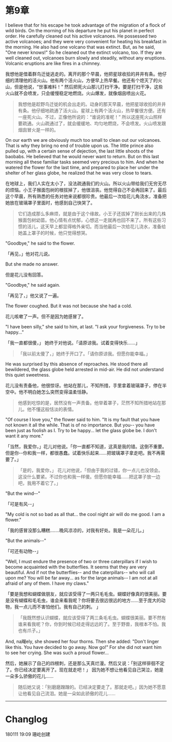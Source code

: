 #  第9章

I believe that for his escape he took advantage of the migration of a flock of wild birds. On the morning of his departure he put his planet in perfect order. He carefully cleaned out his active volcanoes. He possessed two active volcanoes; and they were very convenient for heating his breakfast in the morning. He also had one volcano that was extinct. But, as he said, "One never knows!" So he cleaned out the extinct volcano, too. If they are well cleaned out, volcanoes burn slowly and steadily, without any eruptions. Volcanic eruptions are like fires in a chimney. 

我想他是借着群鸟迁徙逃走的。离开的那个早晨，他把星球收拾的井井有条。他仔细的清理他的活火山。他有两个活火山，方便早上热早餐。他还有个熄灭了的火山，但是他说，“世事难料！” 然后把死火山那儿打扫干净。要是打扫干净，这些火山就不会喷发，只会缓慢稳定地燃烧。火山爆发，就像烟囱喷出火花。

> 我想他是趁野鸟迁徙的机会出走的。动身的那天早晨，他把星球收拾的井井有条。他仔细地疏通了活火山。星球上有两个活火山，热早餐很方便。还有一座死火山。不过，正像他所说的：“谁说的准呢！”  所以这座死火山照样要疏通。火山疏通过了，就会缓缓地、均匀地燃烧，不会喷发。火山喷发跟烟囱冒火是一样的。

On our earth we are obviously much too small to clean out our volcanoes. That is why they bring no end of trouble upon us. 
The little prince also pulled up, with a certain sense of dejection, the last little shoots of the baobabs. He believed that he would never want to return. But on this last morning all these familiar tasks seemed very precious to him. And when he watered the flower for the last time, and prepared to place her under the shelter of her glass globe, he realized that he was very close to tears. 

在地球上，我们人实在太小了，没法疏通我们的火山。所以火山带给我们无穷无尽的烦恼。小王子猴面包树的根拔掉了，他很沮丧。他觉得自己不会再回来了。最后这个早晨，所有熟悉的任务对他来说都很珍贵。他最后一次给花儿角浇水，准备把她放在玻璃罩子里面时，他感到自己快哭了。

> 它们造成那么多麻烦，就是由于这个缘故。小王子还拔掉了刚长出来的几株猴面包树幼苗。他心情有点忧郁，心想这一走就再也回不来了。所有这些习惯的活儿，这天早上都显得格外亲切。而当他最后一次给花儿浇水，准备给她盖上罩子的时候，他只觉得想哭。

> 
"Goodbye," he said to the flower. 

「再见，」他对花儿说。

But she made no answer. 

但是花儿没有回答。

"Goodbye," he said again. 

「再见了，」他又说了一遍。

The flower coughed. But it was not because she had a cold. 

花儿咳嗽了一声。但不是因为她感冒了。

"I have been silly," she said to him, at last. "I ask your forgiveness. Try to be happy..." 

「我一直都很傻，」 她终于对他说。「请原谅我。试着变得快乐......」

>  「我以前太傻了，」她终于开口了。「请你原谅我。但愿你能幸福。」

He was surprised by this absence of reproaches. He stood there all bewildered, the glass globe held arrested in mid-air. He did not understand this quiet sweetness. 

花儿没有责备他，他很惊讶。他站在那儿，不知所措，手里拿着玻璃罩子，停在半空中。他不明白她怎么突然变得温柔恬静。

> 他感到吃惊的是，居然没有一声责备。他举着罩子，茫然不知所措地站在那儿。他不懂这般恬淡的表情。

"Of course I love you," the flower said to him. "It is my fault that you have not known it all the while. That is of no importance. But you-- you have been just as foolish as I. Try to be happy... let the glass globe be. I don't want it any more." 

「当然，我爱你，」花儿对他说。「你一直都不知道，这真是我的错。这倒不重要。但是你--你和我一样，都很愚蠢。试着快乐起来......把玻璃罩子拿走吧。我不再需要了。」

> 「是的，我爱你，」 花儿对他说，「但由于我的过错，你一点儿也没领会。这没什么要紧。不过你也和我一样傻。但愿你能幸福......把这罩子放一边吧，我用不着它了。」

"But the wind--" 

「可是有风--」

"My cold is not so bad as all that... the cool night air will do me good. I am a flower." 

「我的感冒没那么糟糕.......晚风凉凉的，对我有好处。我是一朵花儿。」

"But the animals--" 

「可还有动物--」

"Well, I must endure the presence of two or three caterpillars if I wish to become acquainted with the butterflies. It seems that they are very beautiful. And if not the butterflies-- and the caterpillars-- who will call upon me? You will be far away... as for the large animals-- I am not at all afraid of any of them. I have my claws." 

「要是我想和蝴蝶做朋友，就应该受得了一两只毛毛虫。蝴蝶好像真的很美丽。要是没有蝴蝶和毛毛虫，谁会来看我呢？你将要去很远很远的地方......至于庞大的动物，我一点儿而不害怕他们。我有自己的刺。 」

> 「我既然想认识蝴蝶，就应该受得了两三条毛毛虫。蝴蝶很美丽。要不然有谁来看我呢？你，你到时候已经走得远远的了。至于野兽，我根本不怕。我也有爪子。」

And, na飗ely, she showed her four thorns. Then she added: 
"Don't linger like this. You have decided to go away. Now go!" 
For she did not want him to see her crying. She was such a proud flower...

然后，她展示了自己的四根刺，还是那么天真烂漫。然后又说：「别这样徘徊不定了。你已经决定要离开了。现在就走吧！」
因为她不想让他看见自己哭泣，她是一朵多么骄傲的花儿......

 > 随后她又说：「别磨磨蹭蹭的。已经决定要走了。那就走吧。」因为她不愿意让他看见自己流泪。她是一朵如此骄傲的花儿......
 
 ---
 # Changlog
 180111  19:09 珊屹创建
